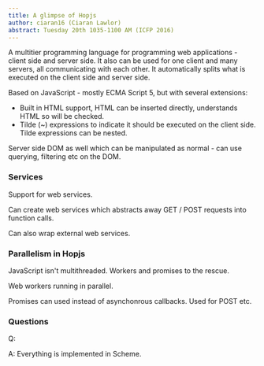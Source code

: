 ```yaml
---
title: A glimpse of Hopjs
author: ciaran16 (Ciaran Lawlor)
abstract: Tuesday 20th 1035-1100 AM (ICFP 2016)
---
```


A multitier programming language for programming web applications - client side and server side. It also can be used for one client and many servers, all communicating with each other. It automatically splits what is executed on the client side and server side.

Based on JavaScript - mostly ECMA Script 5, but with several extensions:
- Built in HTML support, HTML can be inserted directly, understands HTML so will be checked.
- Tilde (~) expressions to indicate it should be executed on the client side. Tilde expressions can be nested.

Server side DOM as well which can be manipulated as normal - can use querying, filtering etc on the DOM.

### Services

Support for web services.

Can create web services which abstracts away GET / POST requests into function calls.

Can also wrap external web services.

### Parallelism in Hopjs

JavaScript isn't multithreaded. Workers and promises to the rescue.

Web workers running in parallel.

Promises can used instead of asynchonrous callbacks. Used for POST etc.

### Questions

Q:

A: Everything is implemented in Scheme.
